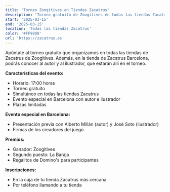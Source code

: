 ```yaml
---
title: 'Torneo Zoogitives en Tiendas Zacatrus'
description: 'Torneo gratuito de Zoogitives en todas las tiendas Zacatrus con presentación especial en Barcelona.'
start: '2025-03-15'
end: '2025-03-15'
location: 'Todas las tiendas Zacatrus'
color: '#FF9800'
url: 'https://zacatrus.es'
---
```


Apúntate al torneo gratuito que organizamos en todas las tiendas de Zacatrus de Zoogitives. Además, en la tienda de Zacatrus Barcelona, podrás conocer al autor y al ilustrador, que estarán allí en el torneo.

**Características del evento:**
- Horario: 17:00 horas
- Torneo gratuito
- Simultáneo en todas las tiendas Zacatrus
- Evento especial en Barcelona con autor e ilustrador
- Plazas limitadas

**Evento especial en Barcelona:**
- Presentación previa con Alberto Millán (autor) y José Soto (ilustrador)
- Firmas de los creadores del juego

**Premios:**
- Ganador: Zoogitives
- Segundo puesto: La Baraja
- Regalitos de Domino's para participantes

**Inscripciones:**
- En la caja de tu tienda Zacatrus más cercana
- Por teléfono llamando a tu tienda
